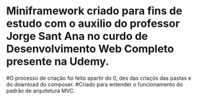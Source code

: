 # Miniframework criado para fins de estudo com o auxilio do professor Jorge Sant Ana no curdo de Desenvolvimento Web Completo presente na Udemy.
#O processo de criação foi feito apartir do 0, des das criaçõs das pastas e do download do composer.
#Criado para entender o funcionamento do padrão de arquitetura MVC.
